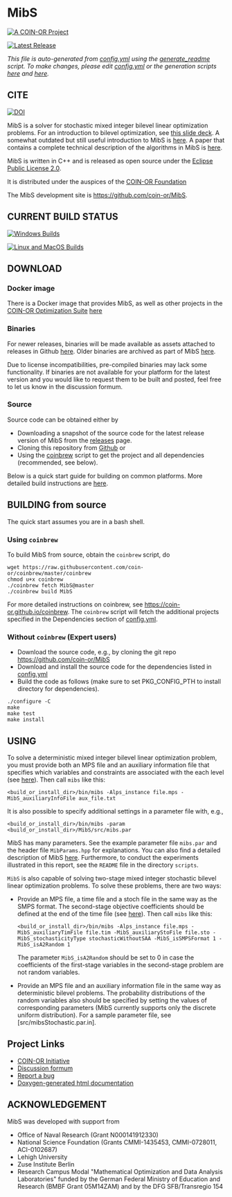 # MibS

[![A COIN-OR Project](https://coin-or.github.io/coin-or-badge.png)](https://www.coin-or.org)

[![Latest Release](https://img.shields.io/github/v/release/coin-or/MibS?sort=semver)](https://github.com/coin-or/MibS/releases)

_This file is auto-generated from [config.yml](.coin-or/config.yml) using the 
[generate_readme](.coin-or/generate_readme) script.
To make changes, please edit [config.yml](.coin-or/config.yml) or the generation scripts
[here](.coin-or/generate_readme) and [here](https://github.com/coin-or/coinbrew/blob/master/scripts/generate_readme)._

## CITE

[![DOI](https://zenodo.org/badge/39053653.svg)](https://zenodo.org/badge/latestdoi/39053653)

MibS is a solver for stochastic mixed integer bilevel linear optimization problems. For an
introduction to bilevel optimization, see [this slide
deck](http://coral.ie.lehigh.edu/~ted/files/talks/BILEVEL-IWOBIP16.pdf). A
somewhat outdated but still useful introduction to MibS is
[here](http://coral.ie.lehigh.edu/~ted/files/talks/BILEVEL-INFORMS11.pdf). 
A paper that contains a complete technical description of the algorithms in MibS is 
[here](http://coral.ie.lehigh.edu/~ted/files/papers/MIBLP16.pdf).

MibS is written in C++ and is released as open source under the [Eclipse Public License 2.0](http://www.opensource.org/licenses/eclipse-2.0).

It is distributed under the auspices of the [COIN-OR Foundation](https://www.coin-or.org)

The MibS development site is https://github.com/coin-or/MibS.

## CURRENT BUILD STATUS

[![Windows Builds](https://github.com/coin-or/MibS/actions/workflows/windows-ci.yml/badge.svg?branch=master)](https://github.com/coin-or/MibS/actions/workflows/windows-ci.yml?query=branch%3Amaster)

[![Linux and MacOS Builds](https://github.com/coin-or/MibS/actions/workflows/linux-ci.yml/badge.svg?branch=master)](https://github.com/coin-or/MibS/actions/workflows/linux-ci.yml?query=branch%3Amaster)

## DOWNLOAD

### Docker image

There is a Docker image that provides MibS, as well as other projects
in the [COIN-OR Optimization
Suite](https://github.com/coin-or/COIN-OR-OptimizationSuite) [here](https://hub.docker.com/repository/docker/coinor/coin-or-optimization-suite)

### Binaries

For newer releases, binaries will be made available as assets attached to
releases in Github
[here](https://github.com/coin-or/MibS/releases). Older binaries
are archived as part of MibS
[here](https://www.coin-or.org/download/binary/MibS).

Due to license incompatibilities, pre-compiled binaries may lack some
functionality. If binaries are not available for your platform for the latest
version and you would like to request them to be built and posted, feel free
to let us know in the discussion formum.

### Source

Source code can be obtained either by

 * Downloading a snapshot of the source code for the latest release version of MibS from the
 [releases](https://github.com/coin-or/MibS/releases) page.
 * Cloning this repository from [Github](https://github.com/coin-or/MibS) or 
 * Using the [coinbrew](https://github.com/coin-or/coinbrew) script to get the project and all dependencies (recommended, see below).   

Below is a quick start guide for building on common platforms. More detailed
build instructions are
[here](https://coin-or.github.io/user_introduction.html).

## BUILDING from source

The quick start assumes you are in a bash shell. 

### Using `coinbrew`

To build MibS from source, obtain the `coinbrew` script, do
```
wget https://raw.githubusercontent.com/coin-or/coinbrew/master/coinbrew
chmod u+x coinbrew
./coinbrew fetch MibS@master
./coinbrew build MibS
```
For more detailed instructions on coinbrew, see https://coin-or.github.io/coinbrew.
The `coinbrew` script will fetch the additional projects specified in the Dependencies section of [config.yml](.coin-or/config.yml).

### Without `coinbrew` (Expert users)

 * Download the source code, e.g., by cloning the git repo https://github.com/coin-or/MibS
 * Download and install the source code for the dependencies listed in [config.yml](.coin-or/config.yml)
 * Build the code as follows (make sure to set PKG_CONFIG_PTH to install directory for dependencies).

```
./configure -C
make
make test
make install
```

## USING

To solve a deterministic mixed integer bilevel linear optimization problem,
you must provide both an MPS file and an auxiliary information file that
specifies which variables and constraints are associated with the each level
(see
[here](http://coral.ise.lehigh.edu/wp-content/uploads/2016/02/MibS_inputFile.pdf)).
Then call `mibs` like this: 
``` 
<build_or_install_dir>/bin/mibs -Alps_instance file.mps -MibS_auxiliaryInfoFile aux_file.txt 
``` 
It is also possible to
specify additional settings in a parameter file with, e.g., 
```
<build_or_install_dir>/bin/mibs -param <build_or_install_dir>/MibS/src/mibs.par 
``` 
MibS has many parameters. See the
example parameter file `mibs.par` and the header file `MibParams.hpp` for
explanations. You can also find a detailed description of MibS
[here](http://www.optimization-online.org/DB_FILE/2017/04/5977.pdf).
Furthermore, to conduct the experiments illustrated in this report, see the
`README` file in the directory `scripts`.

`MibS` is also capable of solving two-stage mixed integer stochastic bilevel
linear optimization problems. To solve these problems, there are two ways:

  * Provide an MPS file, a time file and a stoch file in the same way as the
    SMPS format. The second-stage objective coefficients should be defined at
    the end of the time file (see
    [here](https://github.com/tkralphs/BilevelLib/blob/master/stochastic/sslp/bilevel_nonZeroSum_sslp_10_50_50.tim)).
    Then call `mibs` like this: 
    ``` 
    <build_or_install_dir>/bin/mibs -Alps_instance file.mps -MibS_auxiliaryTimFile file.tim -MibS_auxiliaryStoFile file.sto -MibS_stochasticityType stochasticWithoutSAA -MibS_isSMPSFormat 1 -MibS_isA2Random 1 
    ``` 
    The parameter `MibS_isA2Random` should be set to 0 in case the coefficients of
    the first-stage variables in the second-stage problem are not random
    variables.

  * Provide an MPS file and an auxiliary information file in the same way as
    deterministic bilevel problems. The probability distributions of the
    random variables also should be specified by setting the values of
    corresponding parameters (MibS currently supports only the discrete
    uniform distribution). For a sample parameter file, see
    [src/mibsStochastic.par.in].


## Project Links

 * [COIN-OR Initiative](http://www.coin-or.org/)
 * [Discussion formum](https://github.com/coin-or/MibS/discussions)
 * [Report a bug](https://github.com/coin-or/MibS/issues/new)
 * [Doxygen-generated html documentation](http://coin-or.github.io/MibS/Doxygen)

## ACKNOWLEDGEMENT

MibS was developed with support from

 * Office of Naval Research (Grant N000141912330)
 * National Science Foundation (Grants CMMI-1435453, CMMI-0728011, ACI-0102687)
 * Lehigh University
 * Zuse Institute Berlin
 * Research Campus Modal "Mathematical Optimization and Data Analysis 
   Laboratories" funded by the German Federal Ministry of Education and Research
   (BMBF Grant 05M14ZAM) and by the DFG SFB/Transregio 154

